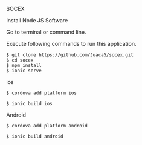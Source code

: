 SOCEX

</tr></table>

Install Node JS Software

Go to terminal or command line.

Execute following commands to run this application.


```
$ git clone https://github.com/Juaca5/socex.git
$ cd socex
$ npm install
$ ionic serve

```

ios
```
$ cordova add platform ios

$ ionic build ios

```

Android
```
$ cordova add platform android

$ ionic build android

```
